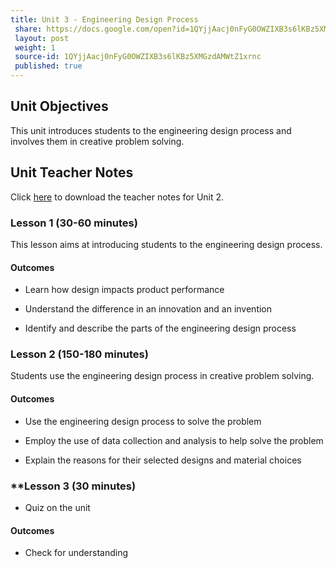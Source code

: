 ```yaml
---
title: Unit 3 - Engineering Design Process 
 share: https://docs.google.com/open?id=1QYjjAacj0nFyG0OWZIXB3s6lKBz5XMGzdAMWtZ1xrnc
 layout: post
 weight: 1
 source-id: 1QYjjAacj0nFyG0OWZIXB3s6lKBz5XMGzdAMWtZ1xrnc
 published: true
---
```


## Unit Objectives

This unit introduces students to the engineering design process and involves them in creative problem solving.

## Unit Teacher Notes

Click <a href="https://docs.google.com/document/d/1M1tIBcjwsaXn7P2Hqja_UWaK8lCEdabBjadssJKbaQs/edit?usp=sharing" target="_blank">here</a> to download the teacher notes for Unit 2.

### **Lesson 1 (30-60 minutes)** 

This lesson aims at introducing students to the engineering design process.

#### Outcomes

* Learn how design impacts product performance

* Understand the difference in an innovation and an invention

* Identify and describe the parts of the engineering design process

### **Lesson 2 (150-180 minutes)**

Students use the engineering design process in creative problem solving.

#### Outcomes 

* Use the engineering design process to solve the problem

* Employ the use of data collection and analysis to help solve the problem

* Explain the reasons for their selected designs and material choices

### **Lesson 3 (30 minutes) 

* Quiz on the unit

#### Outcomes

* Check for understanding

